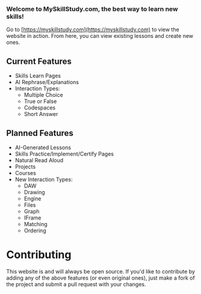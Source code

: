 ### Welcome to MySkillStudy.com, the best way to learn new skills!

Go to [https://myskillstudy.com](https://myskillstudy.com) to view the website in action. From here, you can view existing lessons and create new ones.

## Current Features
- Skills Learn Pages
- AI Rephrase/Explanations
- Interaction Types:
  - Multiple Choice
  - True or False
  - Codespaces
  - Short Answer

## Planned Features
- AI-Generated Lessons
- Skills Practice/Implement/Certify Pages
- Natural Read Aloud
- Projects
- Courses
- New Interaction Types:
  - DAW
  - Drawing
  - Engine
  - Files
  - Graph
  - IFrame
  - Matching
  - Ordering

# Contributing
This website is and will always be open source. If you'd like to contribute by adding any of the above features (or even original ones), just make a fork of the project and submit a pull request with your changes.
